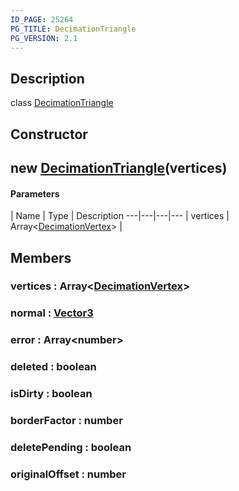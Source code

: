 ```yaml
---
ID_PAGE: 25264
PG_TITLE: DecimationTriangle
PG_VERSION: 2.1
---
```

## Description

class [DecimationTriangle](/classes/2.3/DecimationTriangle)



## Constructor

## new [DecimationTriangle](/classes/2.3/DecimationTriangle)(vertices)



#### Parameters
 | Name | Type | Description
---|---|---|---
 | vertices | Array&lt;[DecimationVertex](/classes/2.3/DecimationVertex)&gt; |   

## Members

### vertices : Array&lt;[DecimationVertex](/classes/2.3/DecimationVertex)&gt;



### normal : [Vector3](/classes/2.3/Vector3)



### error : Array&lt;number&gt;



### deleted : boolean



### isDirty : boolean



### borderFactor : number



### deletePending : boolean



### originalOffset : number




